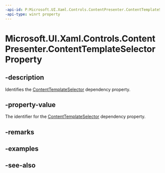 ```yaml
---
-api-id: P:Microsoft.UI.Xaml.Controls.ContentPresenter.ContentTemplateSelectorProperty
-api-type: winrt property
---
```


<!-- Property syntax
public Windows.UI.Xaml.DependencyProperty ContentTemplateSelectorProperty { get; }
-->

# Microsoft.UI.Xaml.Controls.ContentPresenter.ContentTemplateSelectorProperty

## -description
Identifies the [ContentTemplateSelector](contentpresenter_contenttemplateselector.md) dependency property.

## -property-value
The identifier for the [ContentTemplateSelector](contentpresenter_contenttemplateselector.md) dependency property.

## -remarks

## -examples

## -see-also
